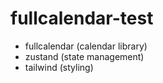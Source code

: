 # fullcalendar-test

- fullcalendar (calendar library)
- zustand (state management)
- tailwind (styling)